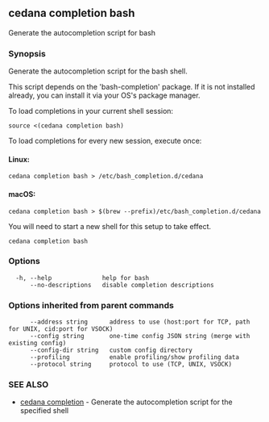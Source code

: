 ## cedana completion bash

Generate the autocompletion script for bash

### Synopsis

Generate the autocompletion script for the bash shell.

This script depends on the 'bash-completion' package.
If it is not installed already, you can install it via your OS's package manager.

To load completions in your current shell session:

	source <(cedana completion bash)

To load completions for every new session, execute once:

#### Linux:

	cedana completion bash > /etc/bash_completion.d/cedana

#### macOS:

	cedana completion bash > $(brew --prefix)/etc/bash_completion.d/cedana

You will need to start a new shell for this setup to take effect.


```
cedana completion bash
```

### Options

```
  -h, --help              help for bash
      --no-descriptions   disable completion descriptions
```

### Options inherited from parent commands

```
      --address string      address to use (host:port for TCP, path for UNIX, cid:port for VSOCK)
      --config string       one-time config JSON string (merge with existing config)
      --config-dir string   custom config directory
      --profiling           enable profiling/show profiling data
      --protocol string     protocol to use (TCP, UNIX, VSOCK)
```

### SEE ALSO

* [cedana completion](cedana_completion.md)	 - Generate the autocompletion script for the specified shell

